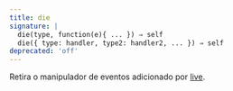```yaml
---
title: die
signature: |
  die(type, function(e){ ... }) ⇒ self
  die({ type: handler, type2: handler2, ... }) ⇒ self
deprecated: 'off'
---
```


Retira o manipulador de eventos adicionado por [live](#live).